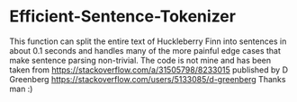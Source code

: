 # Efficient-Sentence-Tokenizer
This function can split the entire text of Huckleberry Finn into sentences in about 0.1 seconds and handles many of the more painful edge cases that make sentence parsing non-trivial.
The code is not mine and has been taken from https://stackoverflow.com/a/31505798/8233015 published by D Greenberg https://stackoverflow.com/users/5133085/d-greenberg
Thanks man :)
